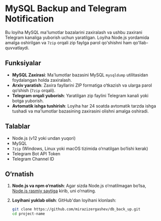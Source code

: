 # MySQL Backup and Telegram Notification

Bu loyiha MySQL ma'lumotlar bazalarini zaxiralash va ushbu zaxirani Telegram kanaliga yuborish uchun yaratilgan. Loyiha Node.js yordamida amalga oshirilgan va `7zip` orqali zip faylga parol qo'shishni ham qo'llab-quvvatlaydi.

## Funksiyalar

- **MySQL Zaxirasi**: Ma'lumotlar bazasini MySQL `mysqldump` utilitasidan foydalangan holda zaxiralash.
- **Arxiv yaratish**: Zaxira fayllarini ZIP formatiga o‘tkazish va ularga parol qo‘shish (`7zip` orqali).
- **Telegram orqali yuborish**: Yaratilgan zip faylini Telegram kanali yoki botga yuborish.
- **Avtomatik ishga tushirish**: Loyiha har 24 soatda avtomatik tarzda ishga tushadi va ma'lumotlar bazasining zaxirasini olishni amalga oshiradi.

## Talablar

- Node.js (v12 yoki undan yuqori)
- MySQL
- `7zip` (Windows, Linux yoki macOS tizimida o‘rnatilgan bo‘lishi kerak)
- Telegram Bot API Token
- Telegram Channel ID

## O‘rnatish

1. **Node.js va npm o‘rnatish**:
   Agar sizda Node.js o‘rnatilmagan bo‘lsa, [Node.js rasmiy saytiga](https://nodejs.org/) kirib, uni o‘rnating.

2. **Loyihani yuklab olish**:
   GitHub'dan loyihani klonlash:
   ```bash
   git clone https://github.com/mirazizergashev/db_back_up.git
   cd project-name
